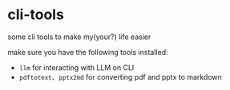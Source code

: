 # cli-tools
some cli tools to make my(your?) life easier

make sure you have the following tools installed:

- `llm` for interacting with LLM on CLI
- `pdftotext`、`pptx2md` for converting pdf and pptx to markdown